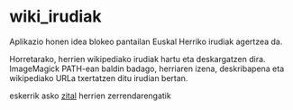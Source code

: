 # wiki_irudiak

Aplikazio honen idea blokeo pantailan Euskal Herriko irudiak agertzea da.

Horretarako, herrien wikipediako irudiak hartu eta deskargatzen dira. ImageMagick PATH-ean baldin badago, herriaren izena, deskribapena eta wikipediako URLa txertatzen ditu irudian bertan.

eskerrik asko [zital](https://github.com/ZiTAL/udalerri-bot) herrien zerrendarengatik